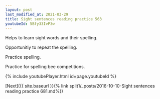 ```yaml
---
layout: post
last_modified_at: 2021-03-29
title: Sight sentences reading practice 563
youtubeId: 5Bfy33IvP3w
---
```

 
 
Helps to learn sight words and their spelling.

Opportunitiy to repeat the spelling. 

Practice spelling. 
 
Practice for spelling bee competitions. 
 
{% include youtubePlayer.html id=page.youtubeId %}
 
 

[Next]({{ site.baseurl }}{% link  split1/_posts/2016-10-10-Sight sentences reading practice 681.md%})
 
